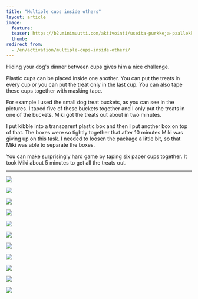 ```yaml
---
title: "Multiple cups inside others"
layout: article
image:
  feature:
  teaser: https://b2.minimuutti.com/aktivointi/useita-purkkeja-paallekkain/DSC42367-245px.jpg
  thumb:
redirect_from:
  - /en/activation/multiple-cups-inside-others/
---
```


Hiding your dog's dinner between cups gives him a nice challenge.

Plastic cups can be placed inside one another. You can put the treats in every cup or you can put the treat only in the last cup. You can also tape these cups together with masking tape.

For example I used the small dog treat buckets, as you can see in the pictures. I taped five of these buckets together and I only put the treats in one of the buckets. Miki got the treats out about in two minutes.

I put kibble into a transparent plastic box and then I put another box on top of that. The boxes were so tightly together that after 10 minutes Miki was giving up on this task. I needed to loosen the package a little bit, so that Miki was able to separate the boxes.

You can make surprisingly hard game by taping six paper cups together. It took Miki about 5 minutes to get all the treats out.

---

![](https://b2.minimuutti.com/aktivointi/useita-purkkeja-paallekkain/DSC42367-800px.jpg)

![](https://b2.minimuutti.com/aktivointi/useita-purkkeja-paallekkain/DSC42425-800px.jpg)

![](https://b2.minimuutti.com/aktivointi/useita-purkkeja-paallekkain/DSC42414-800px.jpg)

![](https://b2.minimuutti.com/aktivointi/useita-purkkeja-paallekkain/DSC30738-800px.jpg)

![](https://b2.minimuutti.com/aktivointi/useita-purkkeja-paallekkain/DSC30747-800px.jpg)

![](https://b2.minimuutti.com/aktivointi/useita-purkkeja-paallekkain/DSC30778_2-800px.jpg)

![](https://b2.minimuutti.com/aktivointi/useita-purkkeja-paallekkain/DSC48329-800px.jpg)

![](https://b2.minimuutti.com/aktivointi/useita-purkkeja-paallekkain/DSC48334-800px.jpg)

![](https://b2.minimuutti.com/aktivointi/useita-purkkeja-paallekkain/DSC48380-800px.jpg)

![](https://b2.minimuutti.com/aktivointi/useita-purkkeja-paallekkain/DSC48387-800px.jpg)

![](https://b2.minimuutti.com/aktivointi/mukidonitsi/DSC57929-800px.jpg)

